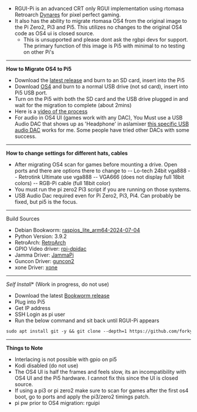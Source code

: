 - RGUI-Pi is an advanced CRT only RGUI implementation using rtomasa Retroarch [Dynares](https://github.com/forkymcforkface/RetroArch/edit/master/dynaresinfo.md) for pixel perfect gaming. 
- It also has the ability to migrate rtomasa OS4 from the original image to the Pi Zero2, Pi3 and Pi5. This utilizes no changes to the original OS4 code as OS4 ui is closed source.
   - This is unsupported and please dont ask the rgbpi devs for support. The primary function of this image is Pi5 with minimal to no testing on other Pi's
------------------------
**How to Migrate OS4 to Pi5**
- Download the [latest release](https://github.com/forkymcforkface/RGUI-Pi/releases) and burn to an SD card, insert into the Pi5
- Download [OS4](https://www.rgb-pi.com/#os) and burn to a normal USB drive (not sd card), insert into Pi5 USB port.
- Turn on the Pi5 with both the SD card and the USB drive plugged in and wait for the migration to complete (about 2mins)
- Here is a [video of the process](https://youtu.be/CJom1TIRI6g) 
- For audio in OS4 UI (games work with any DAC), You Must use a USB Audio DAC that shows up as 'Headphone' in aslamixer [this specific USB audio DAC](https://a.co/d/2eTi2mp) works for me. Some people have tried other DACs with some success. 

------------------------
**How to change settings for different hats, cables**
- After migrating OS4 scan for games before mounting a drive. Open ports and there are options there to change to
-- Lo-tech 24bit vga888
-- Retrotink Ultimate use vga888
-- VGA666 (does not display full 18bit colors)
-- RGB-Pi cable (full 18bit color)
- You must run the pi zero2 Pi3 script if you are running on those systems.
- USB Audio Dac required even for Pi Zero2, Pi3, Pi4. Can probably be fixed, but pi5 is the focus. 
------------------------
Build Sources
- Debian Bookworm: [raspios_lite_arm64-2024-07-04](https://downloads.raspberrypi.com/raspios_lite_arm64/images/)
- Python Version: 3.9.2
- RetroArch: [RetroArch](https://github.com/forkymcforkface/RetroArch)
- GPIO Video driver: [rpi-dpidac](https://github.com/forkymcforkface/rpi-dpidac)
- Jamma Driver: [JammaPi](https://github.com/forkymcforkface/JammaPi)
- Guncon Driver: [guncon2](https://github.com/rtomasa/guncon2)
- xone Driver: [xone](https://github.com/forkymcforkface/xone)
------------------------


*Self Install** (Work in progress, do not use)
   - Download the latest [Bookworm release](https://downloads.raspberrypi.com/raspios_lite_arm64/images/)
   - Plug into Pi5
   - Get IP address
   - SSH Login as pi user
   - Run the below command and sit back until RGUI-Pi appears
   ```markdown
   sudo apt install git -y && git clone --depth=1 https://github.com/forkymcforkface/RGUI-Pi.git && cd RGUI-Pi && chmod +x Install-RGUI.sh && ./Install-RGUI.sh
   ```
--------------------
 
**Things to Note**
- Interlacing is not possible with gpio on pi5
- Kodi disabled (do not use)
- The OS4 UI is half the frames and feels slow, its an incompatibility with OS4 UI and the Pi5 hardware. I cannot fix this since the UI is closed source.
- If using a pi3 or pi zero2 make sure to scan for games after the first os4 boot, go to ports and apply the pi3/zero2 timings patch.
- pi pw prior to OS4 migration: rguipi
